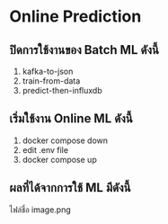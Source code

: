 # Online Prediction

<!-- Online Prection ทำงานอย่างไร  -->

## ปิดการใช้งานของ Batch ML ดังนี้

1. kafka-to-json
2. train-from-data
3. predict-then-influxdb


## เริ่มใช้งาน Online ML ดังนี้

1. docker compose down
2. edit .env file
3. docker compose up

## ผลที่ได้จากการใช้ ML มีดังนี้

<!-- แนบรูป Grafana  พร้อมอธิบาย -->
ไฟล์ชื่อ image.png
